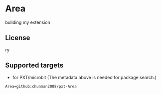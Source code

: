 # Area

buliding my extension 

## License

ry 

## Supported targets

* for PXT/microbit
(The metadata above is needed for package search.)

```package
Area=github:chunman2008/pxt-Area
```

